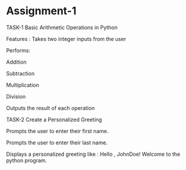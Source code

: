 # Assignment-1

TASK-1
Basic Arithmetic Operations in Python

Features :
Takes two integer inputs from the user

Performs:

Addition

Subtraction

Multiplication

Division

Outputs the result of each operation


TASK-2
Create a Personalized Greeting

Prompts the user to enter their first name.

Prompts the user to enter their last name.

Displays a personalized greeting like : Hello , JohnDoe! Welcome to the python program.
